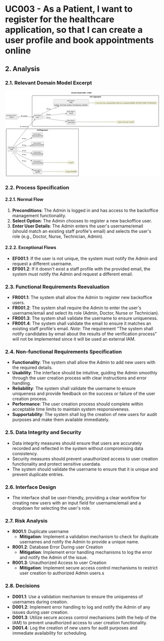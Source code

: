 # UC003 - As a Patient, I want to register for the healthcare application, so that I can create a user profile and book appointments online

## 2. Analysis

### 2.1. Relevant Domain Model Excerpt

![UC001 - Domain Model](svg/uc001-domain-model.svg)

### 2.2. Process Specification

#### 2.2.1. Normal Flow

1. **Preconditions**: The Admin is logged in and has access to the backoffice management functionality.
2. **Select Option**: The Admin chooses to register a new backoffice user.
3. **Enter User Details**: The Admin enters the user's username/email (should match an existing staff profile's email) and selects the user's role (e.g., Doctor, Nurse, Technician, Admin).

#### 2.2.2. Exceptional Flows

- **EF001.1**: If the user is not unique, the system must notify the Admin and request a different username.
- **EF001.2**: If it doesn't exist a staff profile with the provided email, the system must notify the Admin and request a different email.

### 2.3. Functional Requirements Reevaluation

- **FR001.1**: The system shall allow the Admin to register new backoffice users.
- **FR001.2**: The system shall require the Admin to enter the user's username/email and select its role (Admin, Doctor, Nurse or Technician).
- **FR001.3**: The system shall validate the username to ensure uniqueness.
- **FR001.4**: The system shall validate the email to ensure it matches an existing staff profile's email.
_Note_: The requirement "The system shall notify candidates by email about the results of the verification process" will not be implemented since it will be used an external IAM.

### 2.4. Non-functional Requirements Specification

- **Functionality**: The system shall allow the Admin to add new users with the required details.
- **Usability**: The interface should be intuitive, guiding the Admin smoothly through the user creation process with clear instructions and error handling.
- **Reliability**: The system shall validate the username to ensure uniqueness and provide feedback on the success or failure of the user creation process.
- **Performance**: The user creation process should complete within acceptable time limits to maintain system responsiveness.
- **Supportability**: The system shall log the creation of new users for audit purposes and make them available immediately.

### 2.5. Data Integrity and Security

- Data integrity measures should ensure that users are accurately recorded and reflected in the system without compromising data consistency.
- Security measures should prevent unauthorized access to user creation functionality and protect sensitive userdata.
- The system should validate the username to ensure that it is unique and prevent duplicate entries.

### 2.6. Interface Design

- The interface shall be user-friendly, providing a clear workflow for creating new users with an input field for username/email and a dropdown for selecting the user's role.

### 2.7. Risk Analysis

- **R001.1**: Duplicate username
  - **Mitigation**: Implement a validation mechanism to check for duplicate usernames and notify the Admin to provide a unique name.
- **R001.2**: Database Error During user Creation
  - **Mitigation**: Implement error handling mechanisms to log the error and notify the Admin of the issue.
- **R001.3**: Unauthorized Access to user Creation
  - **Mitigation**: Implement secure access control mechanisms to restrict user
 creation to authorized Admin users.s

### 2.8. Decisions

- **D001.1**: Use a validation mechanism to ensure the uniqueness of usernames during creation.
- **D001.2**: Implement error handling to log and notify the Admin of any issues during user creation.
- **D001.3**: Utilize secure access control mechanisms (with the help of the IAM) to prevent unauthorized access to user creation functionality.
- **D001.4**: Log the creation of new users for audit purposes and immediate availability for scheduling.
